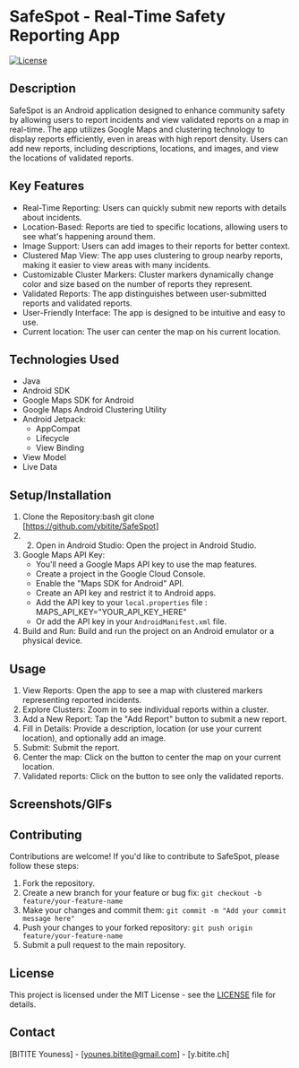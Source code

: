 # SafeSpot - Real-Time Safety Reporting App

[![License](https://img.shields.io/badge/license-Apache%202.0-green?style=flat-square)](https://github.com/ybitite/SafeSpot/blob/master/LICENSE)
## Description

SafeSpot is an Android application designed to enhance community safety by allowing users to report incidents and view validated reports on a map in real-time. The app utilizes Google Maps and clustering technology to display reports efficiently, even in areas with high report density. Users can add new reports, including descriptions, locations, and images, and view the locations of validated reports.

## Key Features

*   Real-Time Reporting: Users can quickly submit new reports with details about incidents.
*   Location-Based: Reports are tied to specific locations, allowing users to see what's happening around them.
*   Image Support: Users can add images to their reports for better context.
*   Clustered Map View: The app uses clustering to group nearby reports, making it easier to view areas with many incidents.
*   Customizable Cluster Markers: Cluster markers dynamically change color and size based on the number of reports they represent.
*   Validated Reports: The app distinguishes between user-submitted reports and validated reports.
*   User-Friendly Interface: The app is designed to be intuitive and easy to use.
* Current location: The user can center the map on his current location.

## Technologies Used

*   Java
*   Android SDK
*   Google Maps SDK for Android
*   Google Maps Android Clustering Utility
*   Android Jetpack:
    *   AppCompat
    *   Lifecycle
    *   View Binding
* View Model
* Live Data

## Setup/Installation

1.  Clone the Repository:bash git clone [https://github.com/ybitite/SafeSpot]
2.  2.  Open in Android Studio: Open the project in Android Studio.
3.  Google Maps API Key:
    *   You'll need a Google Maps API key to use the map features.
    *   Create a project in the Google Cloud Console.
    *   Enable the "Maps SDK for Android" API.
    *   Create an API key and restrict it to Android apps.
    *   Add the API key to your `local.properties` file : MAPS_API_KEY="YOUR_API_KEY_HERE"
    *   Or add the API key in your `AndroidManifest.xml` file.
4.  Build and Run: Build and run the project on an Android emulator or a physical device.

## Usage

1.  View Reports: Open the app to see a map with clustered markers representing reported incidents.
2.  Explore Clusters: Zoom in to see individual reports within a cluster.
3.  Add a New Report: Tap the "Add Report" button to submit a new report.
4.  Fill in Details: Provide a description, location (or use your current location), and optionally add an image.
5.  Submit: Submit the report.
6. Center the map: Click on the button to center the map on your current location.
7. Validated reports: Click on the button to see only the validated reports.

## Screenshots/GIFs



## Contributing

Contributions are welcome! If you'd like to contribute to SafeSpot, please follow these steps:

1.  Fork the repository.
2.  Create a new branch for your feature or bug fix: `git checkout -b feature/your-feature-name`
3.  Make your changes and commit them: `git commit -m "Add your commit message here"`
4.  Push your changes to your forked repository: `git push origin feature/your-feature-name`
5.  Submit a pull request to the main repository.

## License

This project is licensed under the MIT License - see the [LICENSE](LICENSE) file for details.

## Contact

[BITITE Youness] - [younes.bitite@gmail.com] - [y.bitite.ch]
